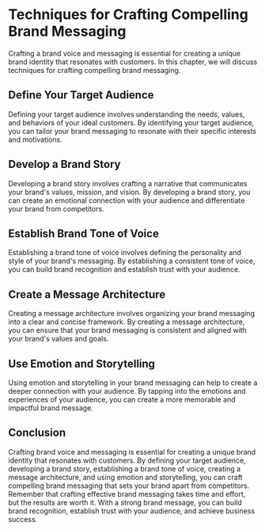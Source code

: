 # Techniques for Crafting Compelling Brand Messaging

Crafting a brand voice and messaging is essential for creating a unique brand identity that resonates with customers. In this chapter, we will discuss techniques for crafting compelling brand messaging.

Define Your Target Audience
---------------------------

Defining your target audience involves understanding the needs, values, and behaviors of your ideal customers. By identifying your target audience, you can tailor your brand messaging to resonate with their specific interests and motivations.

Develop a Brand Story
---------------------

Developing a brand story involves crafting a narrative that communicates your brand's values, mission, and vision. By developing a brand story, you can create an emotional connection with your audience and differentiate your brand from competitors.

Establish Brand Tone of Voice
-----------------------------

Establishing a brand tone of voice involves defining the personality and style of your brand's messaging. By establishing a consistent tone of voice, you can build brand recognition and establish trust with your audience.

Create a Message Architecture
-----------------------------

Creating a message architecture involves organizing your brand messaging into a clear and concise framework. By creating a message architecture, you can ensure that your brand messaging is consistent and aligned with your brand's values and goals.

Use Emotion and Storytelling
----------------------------

Using emotion and storytelling in your brand messaging can help to create a deeper connection with your audience. By tapping into the emotions and experiences of your audience, you can create a more memorable and impactful brand message.

Conclusion
----------

Crafting brand voice and messaging is essential for creating a unique brand identity that resonates with customers. By defining your target audience, developing a brand story, establishing a brand tone of voice, creating a message architecture, and using emotion and storytelling, you can craft compelling brand messaging that sets your brand apart from competitors. Remember that crafting effective brand messaging takes time and effort, but the results are worth it. With a strong brand message, you can build brand recognition, establish trust with your audience, and achieve business success.


